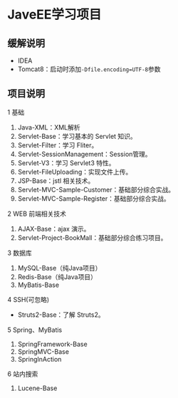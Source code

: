 # JaveEE学习项目

## 缓解说明

- IDEA
- Tomcat8：启动时添加`-Dfile.encoding=UTF-8`参数

## 项目说明

1 基础

1. Java-XML：XML解析
2. Servlet-Base：学习基本的 Servlet 知识。
3. Servlet-Filter：学习 Fliter。
4. Servlet-SessionManagement：Session管理。
5. Servlet-V3：学习 Servlet3 特性。
6. Servlet-FileUploading：实现文件上传。
7. JSP-Base：jstl 相关技术。
8. Servlet-MVC-Sample-Customer：基础部分综合实战。
9. Servlet-MVC-Sample-Register：基础部分综合实战。

2 WEB 前端相关技术

1. AJAX-Base：ajax 演示。
2. Servlet-Project-BookMall：基础部分综合练习项目。

3 数据库

1. MySQL-Base（纯Java项目）
2. Redis-Base（纯Java项目）
3. MyBatis-Base

4 SSH(可忽略)

- Struts2-Base：了解 Struts2。

5 Spring、MyBatis

1. SpringFramework-Base
2. SpringMVC-Base
3. SpringInAction

6 站内搜索

1. Lucene-Base
